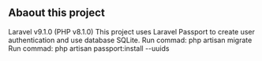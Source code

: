 ## Abaout this project
Laravel v9.1.0 (PHP v8.1.0)
This project uses Laravel Passport to create user authentication and use database SQLite.
Run commad: php artisan migrate
Run commad: php artisan passport:install --uuids